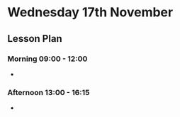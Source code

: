 # Wednesday 17th November

## Lesson Plan

### Morning 09:00 - 12:00

+ 

### Afternoon 13:00 - 16:15

+ 
